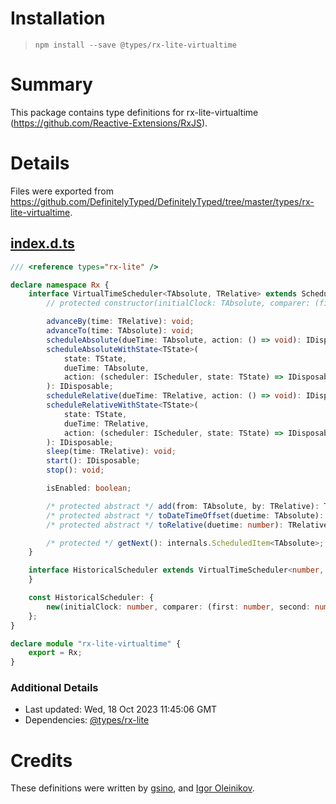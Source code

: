 # Installation
> `npm install --save @types/rx-lite-virtualtime`

# Summary
This package contains type definitions for rx-lite-virtualtime (https://github.com/Reactive-Extensions/RxJS).

# Details
Files were exported from https://github.com/DefinitelyTyped/DefinitelyTyped/tree/master/types/rx-lite-virtualtime.
## [index.d.ts](https://github.com/DefinitelyTyped/DefinitelyTyped/tree/master/types/rx-lite-virtualtime/index.d.ts)
````ts
/// <reference types="rx-lite" />

declare namespace Rx {
    interface VirtualTimeScheduler<TAbsolute, TRelative> extends Scheduler {
        // protected constructor(initialClock: TAbsolute, comparer: (first: TAbsolute, second: TAbsolute) => number);

        advanceBy(time: TRelative): void;
        advanceTo(time: TAbsolute): void;
        scheduleAbsolute(dueTime: TAbsolute, action: () => void): IDisposable;
        scheduleAbsoluteWithState<TState>(
            state: TState,
            dueTime: TAbsolute,
            action: (scheduler: IScheduler, state: TState) => IDisposable,
        ): IDisposable;
        scheduleRelative(dueTime: TRelative, action: () => void): IDisposable;
        scheduleRelativeWithState<TState>(
            state: TState,
            dueTime: TRelative,
            action: (scheduler: IScheduler, state: TState) => IDisposable,
        ): IDisposable;
        sleep(time: TRelative): void;
        start(): IDisposable;
        stop(): void;

        isEnabled: boolean;

        /* protected abstract */ add(from: TAbsolute, by: TRelative): TAbsolute;
        /* protected abstract */ toDateTimeOffset(duetime: TAbsolute): number;
        /* protected abstract */ toRelative(duetime: number): TRelative;

        /* protected */ getNext(): internals.ScheduledItem<TAbsolute>;
    }

    interface HistoricalScheduler extends VirtualTimeScheduler<number, number> {
    }

    const HistoricalScheduler: {
        new(initialClock: number, comparer: (first: number, second: number) => number): HistoricalScheduler;
    };
}

declare module "rx-lite-virtualtime" {
    export = Rx;
}

````

### Additional Details
 * Last updated: Wed, 18 Oct 2023 11:45:06 GMT
 * Dependencies: [@types/rx-lite](https://npmjs.com/package/@types/rx-lite)

# Credits
These definitions were written by [gsino](http://www.codeplex.com/site/users/view/gsino), and [Igor Oleinikov](https://github.com/Igorbek).
